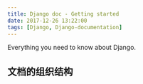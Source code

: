 ```yaml
---
title: Django doc - Getting started
date: 2017-12-26 13:22:00
tags: [Django, Django-documentation]
---
```


Everything you need to know about Django.

<!-- more -->

## 文档的组织结构
